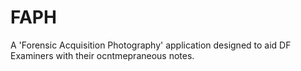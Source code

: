 # FAPH
A 'Forensic Acquisition Photography' application designed to aid DF Examiners with their ocntmepraneous notes.
